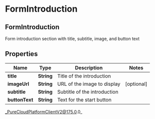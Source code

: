 # FormIntroduction

## FormIntroduction
Form introduction section with title, subtitle, image, and button text

## Properties

|Name | Type | Description | Notes|
|------------ | ------------- | ------------- | -------------|
| **title** | **String** | Title of the introduction | |
| **imageUrl** | **String** | URL of the image to display | [optional] |
| **subtitle** | **String** | Subtitle of the introduction | |
| **buttonText** | **String** | Text for the start button | |



_PureCloudPlatformClientV2@175.0.0_
